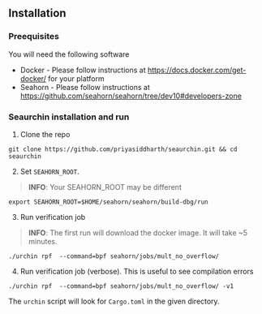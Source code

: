 ## Installation

### Preequisites
You will need the following software

* Docker - Please follow instructions at https://docs.docker.com/get-docker/ for your platform
* Seahorn - Please follow instructions at https://github.com/seahorn/seahorn/tree/dev10#developers-zone

### Seaurchin installation and run
1. Clone the repo
```
git clone https://github.com/priyasiddharth/seaurchin.git && cd seaurchin
```
2. Set `SEAHORN_ROOT`. 
> **INFO**: Your SEAHORN_ROOT may be different
```
export SEAHORN_ROOT=$HOME/seahorn/seahorn/build-dbg/run
```
3. Run verification job
> **INFO**: The first run will download the docker image. It will take ~5 minutes.
```
./urchin rpf  --command=bpf seahorn/jobs/mult_no_overflow/
```
4. Run verification job (verbose). This is useful to see compilation errors
```
./urchin rpf  --command=bpf seahorn/jobs/mult_no_overflow/ -v1
```

The `urchin` script will look for `Cargo.toml` in the given directory.
